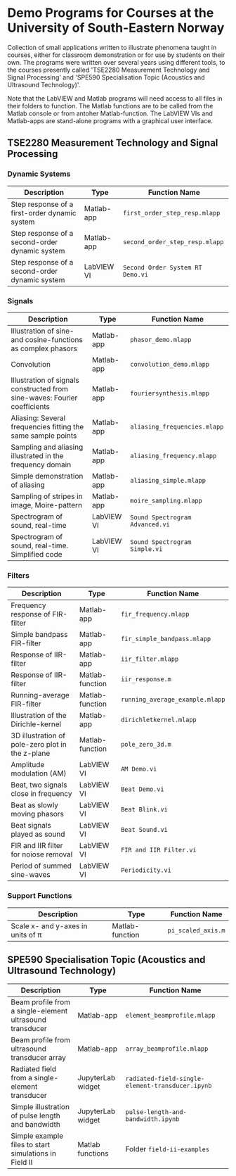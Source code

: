 # Demo Programs for Courses at the University of South-Eastern Norway

Collection of small applications written to illustrate phenomena taught in courses, either for classroom demonstration or for use by students on their own. 
The programs were written over several years using different tools, to the courses presently called  'TSE2280 Measurement Technology and Signal Processing' and 'SPE590 Specialisation Topic (Acoustics and Ultrasound Technology)'.

Note that the LabVIEW and Matlab programs will need access to all files in their folders to function.
The Matlab functions are to be  called from the Matlab console or from antoher Matlab-function.
The LabVIEW VIs and Matlab-apps are stand-alone programs with a graphical user interface.

## TSE2280 Measurement Technology and Signal Processing

### Dynamic Systems

| Description  | Type | Function Name | 
| -- | -- | -- | 
| Step response of a first-order dynamic system   | Matlab-app | `first_order_step_resp.mlapp` |
| Step response of a second-order dynamic system  | Matlab-app |`second_order_step_resp.mlapp` |
| Step response of a second-order dynamic system  | LabVIEW VI | `Second Order System RT Demo.vi` |

### Signals
| Description  | Type | Function Name | 
| -- | -- | -- | 
| Illustration of sine- and cosine-functions as complex phasors | Matlab-app| `phasor_demo.mlapp` |
| Convolution | Matlab-app |  `convolution_demo.mlapp` |
| Illustration of signals constructed from sine-waves: Fourier coefficients   | Matlab-app | `fouriersynthesis.mlapp` |
| Aliasing: Several frequencies fitting the same sample points                | Matlab-app | `aliasing_frequencies.mlapp` |
| Sampling and aliasing illustrated in the frequency domain                   | Matlab-app | `aliasing_frequency.mlapp` |
| Simple demonstration of aliasing                                            | Matlab-app | `aliasing_simple.mlapp` |
| Sampling of stripes in image, Moire-pattern                                 | Matlab-app |  `moire_sampling.mlapp` |
| Spectrogram of sound, real-time                                             | LabVIEW VI | `Sound Spectrogram Advanced.vi`
| Spectrogram of sound, real-time. Simplified code                            | LabVIEW VI | `Sound Spectrogram Simple.vi`


### Filters
| Description  | Type | Function Name | 
| -- | -- | -- | 
| Frequency response of FIR-filter               | Matlab-app | `fir_frequency.mlapp` |
| Simple bandpass FIR-filter                     | Matlab-app | `fir_simple_bandpass.mlapp` |
| Response of IIR-filter                         | Matlab-app | `iir_filter.mlapp`  |
| Response of IIR-filter                         | Matlab-function | `iir_response.m`  |
| Running-average FIR-filter                     | Matlab-function | `running_average_example.mlapp` |
| Illustration of the Dirichle-kernel            | Matlab-app      |  `dirichletkernel.mlapp` |
| 3D illustration of pole-zero plot in the z-plane| Matlab-function |  `pole_zero_3d.m` |
| Amplitude modulation (AM)                       | LabVIEW VI       | `AM Demo.vi` |
| Beat, two signals close in frequency            | LabVIEW VI       | `Beat Demo.vi` |
| Beat as slowly moving phasors                   | LabVIEW VI       | `Beat Blink.vi`|
| Beat signals played as sound                    | LabVIEW VI       | `Beat Sound.vi`|
| FIR and IIR filter for noiose removal           | LabVIEW VI       | `FIR and IIR Filter.vi`|
| Period of summed sine-waves                     | LabVIEW VI       | `Periodicity.vi`|


  
### Support Functions
| Description  | Type | Function Name | 
| -- | -- | -- | 
| Scale x- and y-axes in units of &pi; | Matlab-function | `pi_scaled_axis.m` |

## SPE590 Specialisation Topic (Acoustics and Ultrasound Technology)
| Description  | Type | Function Name | 
| -- | -- | -- | 
| Beam profile from a single-element ultrasound transducer    | Matlab-app | `element_beamprofile.mlapp` |
| Beam profile from ultrasound transducer array               | Matlab-app | `array_beamprofile.mlapp`  |
| Radiated field from a single-element transducer             | JupyterLab widget |  `radiated-field-single-element-transducer.ipynb` |
| Simple illustration of pulse length and bandwidth           | JupyterLab widget | `pulse-length-and-bandwidth.ipynb` |
| Simple example files to start simulations in Field II       | Matlab functions  | Folder `field-ii-examples`   |
  
